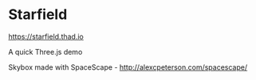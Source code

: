 # Starfield

https://starfield.thad.io

A quick Three.js demo

Skybox made with SpaceScape - http://alexcpeterson.com/spacescape/